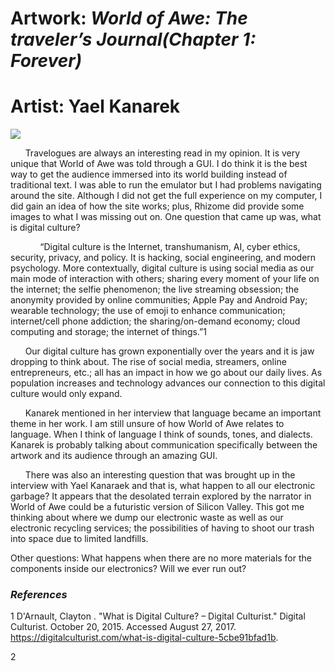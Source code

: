 # Artwork: *World of Awe: The traveler’s Journal(Chapter 1: Forever)*
# Artist: Yael Kanarek

![](https://media.giphy.com/media/aZg5FJVAHdB3G/giphy.gif)

&nbsp;&nbsp;&nbsp;&nbsp;&nbsp;&nbsp;Travelogues are always an interesting read in my opinion. It is very unique that World of Awe was told through a GUI. I do think it is the best way to get the audience immersed into its world building instead of traditional text. I was able to run the emulator but I had problems navigating around the site. Although I did not get the full experience on my computer, I did gain an idea of how the site works; plus, Rhizome did provide some images to what I was missing out on.  One question that came up was, what is digital culture? 

&nbsp;&nbsp;&nbsp;&nbsp;&nbsp;&nbsp;&nbsp;&nbsp;&nbsp;&nbsp;&nbsp;&nbsp;“Digital culture is the Internet, transhumanism, AI, cyber ethics, security, privacy, and policy. It is hacking, social engineering, and modern psychology. More contextually, digital culture is using social media as our main mode of interaction with others; sharing every moment of your life on the internet; the selfie phenomenon; the live streaming obsession; the anonymity provided by online communities; Apple Pay and Android Pay; wearable technology; the use of emoji to enhance communication; internet/cell phone addiction; the sharing/on-demand economy; cloud computing and storage; the internet of things.”1

&nbsp;&nbsp;&nbsp;&nbsp;&nbsp;&nbsp;Our digital culture has grown exponentially over the years and it is jaw dropping to think about. The rise of social media, streamers, online entrepreneurs, etc.; all has an impact in how we go about our daily lives. As population increases and technology advances our connection to this digital culture would only expand. 

&nbsp;&nbsp;&nbsp;&nbsp;&nbsp;&nbsp;Kanarek mentioned in her interview that language became an important theme in her work. I am still unsure of how World of Awe relates to language. When I think of language I think of sounds, tones, and dialects. Kanarek is probably talking about communication specifically between the artwork and its audience through an amazing GUI.

&nbsp;&nbsp;&nbsp;&nbsp;&nbsp;&nbsp;There was also an interesting question that was brought up in the interview with Yael Kanaraek and that is, what happen to all our electronic garbage? It appears that the desolated terrain explored by the narrator in World of Awe could be a futuristic version of Silicon Valley. This got me thinking about where we dump our electronic waste as well as our electronic recycling services; the possibilities of having to shoot our trash into space due to limited landfills.  

Other questions: What happens when there are no more materials for the components inside our electronics? Will we ever run out? 



### *References*
1 D'Arnault, Clayton . "What is Digital Culture? – Digital Culturist." Digital Culturist. October 20, 2015. Accessed August 27, 2017. https://digitalculturist.com/what-is-digital-culture-5cbe91bfad1b.

2 


